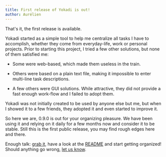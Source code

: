 ```yaml
---
title: First release of Yokadi is out!
author: Aurélien
---
```

That's it, the first release is available.

Yokadi started as a simple tool to help me centralize all tasks I have to
accomplish, whether they come from everyday-life, work or personal projects.
Prior to starting this project, I tried a few other solutions, but none of them
satisfied me:

- Some were web-based, which made them useless in the train.

- Others were based on a plain text file, making it impossible to enter
  multi-line task descriptions.

- A few others were GUI solutions. While attractive, they did not provide a
  fast enough work-flow and I failed to adopt them.

Yokadi was not initially created to be used by anyone else but me, but when I
showed it to a few friends, they adopted it and even started to improve it.

So here we are, 0.9.0 is out for your organizing pleasure. We have been using
it and relying on it daily for a few months now and consider it to be stable.
Still this is the first public release, you may find rough edges here and
there.

Enough talk: [grab it](download.html), have a look at the [README](README.html)
and start getting organized! Should anything go wrong, [let us know](contact.html).
